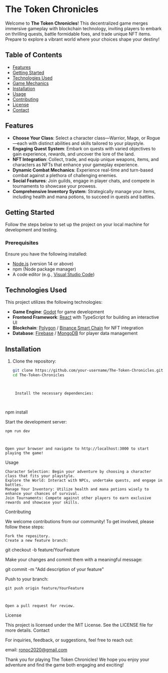 # The Token Chronicles

Welcome to **The Token Chronicles**! This decentralized game merges immersive gameplay with blockchain technology, inviting players to embark on thrilling quests, battle formidable foes, and trade unique NFT items. Prepare to explore a vibrant world where your choices shape your destiny!

## Table of Contents

- [Features](#features)
- [Getting Started](#getting-started)
- [Technologies Used](#technologies-used)
- [Game Mechanics](#game-mechanics)
- [Installation](#installation)
- [Usage](#usage)
- [Contributing](#contributing)
- [License](#license)
- [Contact](#contact)

## Features

- **Choose Your Class**: Select a character class—Warrior, Mage, or Rogue—each with distinct abilities and skills tailored to your playstyle.
- **Engaging Quest System**: Embark on quests with varied objectives to gain experience, rewards, and uncover the lore of the land.
- **NFT Integration**: Collect, trade, and equip unique weapons, items, and characters as NFTs that enhance your gameplay experience.
- **Dynamic Combat Mechanics**: Experience real-time and turn-based combat against a plethora of challenging enemies.
- **Social Features**: Join guilds, engage in player chats, and compete in tournaments to showcase your prowess.
- **Comprehensive Inventory System**: Strategically manage your items, including health and mana potions, to succeed in quests and battles.

## Getting Started

Follow the steps below to set up the project on your local machine for development and testing.

### Prerequisites

Ensure you have the following installed:

- [Node.js](https://nodejs.org) (version 14 or above)
- npm (Node package manager)
- A code editor (e.g., [Visual Studio Code](https://code.visualstudio.com/))

## Technologies Used

This project utilizes the following technologies:

- **Game Engine**: [Godot](https://godotengine.org/) for game development
- **Frontend Framework**: [React](https://reactjs.org/) with TypeScript for building an interactive UI
- **Blockchain**: [Polygon](https://polygon.technology/) / [Binance Smart Chain](https://www.binance.org/en/smartChain) for NFT integration
- **Database**: [Firebase](https://firebase.google.com/) / [MongoDB](https://www.mongodb.com/) for player data management

## Installation

1. Clone the repository:
   ```bash
   git clone https://github.com/your-username/The-Token-Chronicles.git
   cd The-Token-Chronicles

    

    Install the necessary dependencies:

          

npm install

    

Start the development server:

      

    npm run dev

        

    Open your browser and navigate to http://localhost:3000 to start playing the game!

Usage

    Character Selection: Begin your adventure by choosing a character class that fits your playstyle.
    Explore the World: Interact with NPCs, undertake quests, and engage in battles.
    Manage Your Inventory: Utilize health and mana potions wisely to enhance your chances of survival.
    Join Tournaments: Compete against other players to earn exclusive rewards and showcase your skills.

Contributing

We welcome contributions from our community! To get involved, please follow these steps:

    Fork the repository.
    Create a new feature branch:

          

git checkout -b feature/YourFeature

    

Make your changes and commit them with a meaningful message:

      

git commit -m "Add description of your feature"

    

Push to your branch:

      

    git push origin feature/YourFeature

        

    Open a pull request for review.

License

This project is licensed under the MIT License. See the LICENSE file for more details.
Contact

For inquiries, feedback, or suggestions, feel free to reach out:

 email: [ronoc2020@gmail.com](mailto:ronoc2020@gmail.com)

Thank you for playing The Token Chronicles! We hope you enjoy your adventure and find the game both engaging and exciting!

